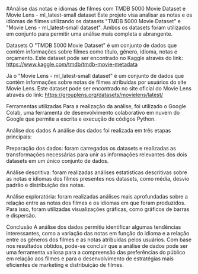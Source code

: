 #Análise das notas e idiomas de filmes com TMDB 5000 Movie Dataset e Movie Lens - ml_latest-small dataset
Este projeto visa analisar as notas e os idiomas de filmes utilizando os datasets "TMDB 5000 Movie Dataset" e "Movie Lens - ml_latest-small dataset". Ambos os datasets foram utilizados em conjunto para permitir uma análise mais completa e abrangente.

Datasets
O "TMDB 5000 Movie Dataset" é um conjunto de dados que contém informações sobre filmes como título, gênero, idioma, notas e orçamento. Este dataset pode ser encontrado no Kaggle através do link: https://www.kaggle.com/tmdb/tmdb-movie-metadata

Já o "Movie Lens - ml_latest-small dataset" é um conjunto de dados que contém informações sobre notas de filmes atribuídas por usuários do site Movie Lens. Este dataset pode ser encontrado no site oficial do Movie Lens através do link: https://grouplens.org/datasets/movielens/latest/

Ferramentas utilizadas
Para a realização da análise, foi utilizado o Google Colab, uma ferramenta de desenvolvimento colaborativo em nuvem do Google que permite a escrita e execução de códigos Python.

Análise dos dados
A análise dos dados foi realizada em três etapas principais:

Preparação dos dados: foram carregados os datasets e realizadas as transformações necessárias para unir as informações relevantes dos dois datasets em um único conjunto de dados.

Análise descritiva: foram realizadas análises estatísticas descritivas sobre as notas e idiomas dos filmes presentes nos datasets, como média, desvio padrão e distribuição das notas.

Análise exploratória: foram realizadas análises mais aprofundadas sobre a relação entre as notas dos filmes e os idiomas em que foram produzidos. Para isso, foram utilizadas visualizações gráficas, como gráficos de barras e dispersão.

Conclusão
A análise dos dados permitiu identificar algumas tendências interessantes, como a variação das notas em função do idioma e a relação entre os gêneros dos filmes e as notas atribuídas pelos usuários. Com base nos resultados obtidos, pode-se concluir que a análise de dados pode ser uma ferramenta valiosa para a compreensão das preferências do público em relação aos filmes e para o desenvolvimento de estratégias mais eficientes de marketing e distribuição de filmes.
